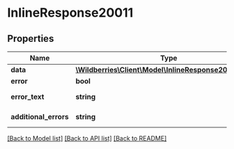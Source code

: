 # InlineResponse20011

## Properties
Name | Type | Description | Notes
------------ | ------------- | ------------- | -------------
**data** | [**\Wildberries\Client\Model\InlineResponse20011Data[]**](InlineResponse20011Data.md) |  | [optional] 
**error** | **bool** | Флаг ошибки. | [optional] 
**error_text** | **string** | Описание ошибки. | [optional] 
**additional_errors** | **string** | Дополнительные ошибки. | [optional] 

[[Back to Model list]](../../README.md#documentation-for-models) [[Back to API list]](../../README.md#documentation-for-api-endpoints) [[Back to README]](../../README.md)

